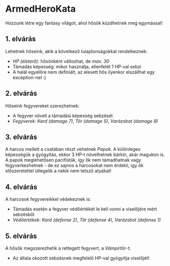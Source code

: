 # ArmedHeroKata

Hozzunk létre egy fantasy világot, ahol hősök küzdhetnek meg egymással!

## 1. elvárás
Lehetnek hőseink, akik a következő tulajdonságokkal rendelkeznek:
- *HP (életerő):* hősönként változhat, de *max. 30*
- Támadás képesség: mikor használja, ellenfelét 1 HP-val sebzi
- A halál egyelőre nem definiált, az elesett hős ilyenkor elszállhat egy exception-nel :)

## 2. elvárás
Hőseink fegyvereket szerezhetnek:
- A fegyver növeli a támadási képesség sebzését
- *Fegyverek:* *Kard (damage 7)*, *Tőr (damage 5)*, *Varázsbot (damage 8)*

## 3. elvárás
A harcos mellett a csatában részt vehetnek *Papok*. A különleges képességük a gyógyítás, ekkor 3 HP-t növelhetnek bárkin, akár magukon is. A papok meglehetősen pacifisták, így ők nem támadhatnak vagy fegyverkezhetnek - de ez sajnos a harcosokat nem érdekli, így ők előszeretettel ütlegelik a nekik nem tetsző atyákat!

## 4. elvárás
A harcosok fegyvereikkel védekeznek is:
- Támadás esetén a fegyver védőértékét le kell vonni a viselőjére mért sebzésből
- *Védőértékek*: *Kard (defense 2)*, *Tőr (defense 4)*, *Varázsbot (defense 1)*

## 5. elvárás
A hősök megszerezhetik a rettegett fegyvert, a *Vámpírtőr*-t:
- Az általa okozott sebzésnek megfelelő HP-val gyógyítja viselőjét!
